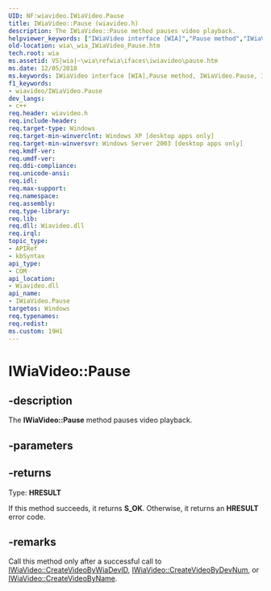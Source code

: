 ```yaml
---
UID: NF:wiavideo.IWiaVideo.Pause
title: IWiaVideo::Pause (wiavideo.h)
description: The IWiaVideo::Pause method pauses video playback.helpviewer_keywords: ["IWiaVideo interface [WIA]","Pause method","IWiaVideo.Pause","IWiaVideo::Pause","Pause","Pause method [WIA]","Pause method [WIA]","IWiaVideo interface","_wia_IWiaVideo_Pause","wia._wia_IWiaVideo_Pause","wiavideo/IWiaVideo::Pause"]
old-location: wia\_wia_IWiaVideo_Pause.htm
tech.root: wia
ms.assetid: VS|wia|~\wia\refwia\ifaces\iwiavideo\pause.htm
ms.date: 12/05/2018
ms.keywords: IWiaVideo interface [WIA],Pause method, IWiaVideo.Pause, IWiaVideo::Pause, Pause, Pause method [WIA], Pause method [WIA],IWiaVideo interface, _wia_IWiaVideo_Pause, wia._wia_IWiaVideo_Pause, wiavideo/IWiaVideo::Pause
f1_keywords:
- wiavideo/IWiaVideo.Pause
dev_langs:
- c++
req.header: wiavideo.h
req.include-header: 
req.target-type: Windows
req.target-min-winverclnt: Windows XP [desktop apps only]
req.target-min-winversvr: Windows Server 2003 [desktop apps only]
req.kmdf-ver: 
req.umdf-ver: 
req.ddi-compliance: 
req.unicode-ansi: 
req.idl: 
req.max-support: 
req.namespace: 
req.assembly: 
req.type-library: 
req.lib: 
req.dll: Wiavideo.dll
req.irql: 
topic_type:
- APIRef
- kbSyntax
api_type:
- COM
api_location:
- Wiavideo.dll
api_name:
- IWiaVideo.Pause
targetos: Windows
req.typenames: 
req.redist: 
ms.custom: 19H1
---
```


# IWiaVideo::Pause


## -description


The <b>IWiaVideo::Pause</b> method pauses video playback.


## -parameters






## -returns



Type: <b>HRESULT</b>

If this method succeeds, it returns <b xmlns:loc="http://microsoft.com/wdcml/l10n">S_OK</b>. Otherwise, it returns an <b xmlns:loc="http://microsoft.com/wdcml/l10n">HRESULT</b> error code.




## -remarks



Call this method only after a successful call to <a href="https://docs.microsoft.com/windows/desktop/api/wiavideo/nf-wiavideo-iwiavideo-createvideobywiadevid">IWiaVideo::CreateVideoByWiaDevID</a>, <a href="https://docs.microsoft.com/windows/desktop/api/wiavideo/nf-wiavideo-iwiavideo-createvideobydevnum">IWiaVideo::CreateVideoByDevNum</a>, or <a href="https://docs.microsoft.com/windows/desktop/api/wiavideo/nf-wiavideo-iwiavideo-createvideobyname">IWiaVideo::CreateVideoByName</a>.



